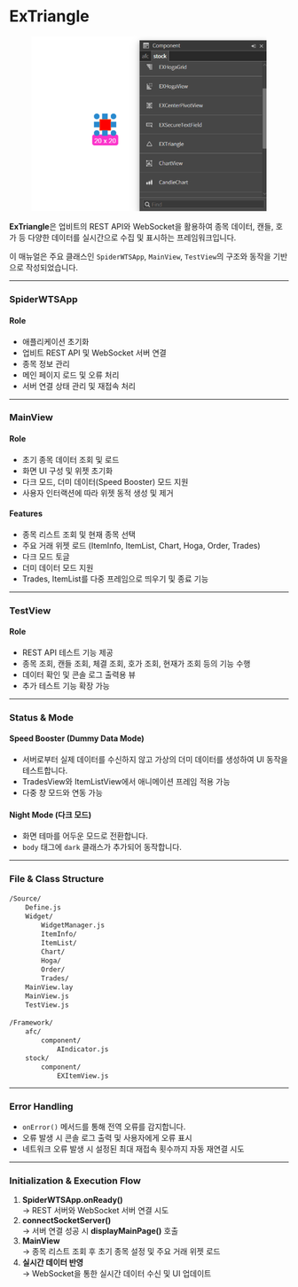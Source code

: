 # ExTriangle

<figure><img src="../../.gitbook/assets/스크린샷 2025-06-27 164338.png" alt=""><figcaption></figcaption></figure>



**ExTriangle**은 업비트의 REST API와 WebSocket을 활용하여 종목 데이터, 캔들, 호가 등 다양한 데이터를 실시간으로 수집 및 표시하는 프레임워크입니다.

이 매뉴얼은 주요 클래스인 `SpiderWTSApp`, `MainView`, `TestView`의 구조와 동작을 기반으로 작성되었습니다.

***

### SpiderWTSApp

#### Role

* 애플리케이션 초기화
* 업비트 REST API 및 WebSocket 서버 연결
* 종목 정보 관리
* 메인 페이지 로드 및 오류 처리
* 서버 연결 상태 관리 및 재접속 처리

***

### MainView

#### Role

* 초기 종목 데이터 조회 및 로드
* 화면 UI 구성 및 위젯 초기화
* 다크 모드, 더미 데이터(Speed Booster) 모드 지원
* 사용자 인터랙션에 따라 위젯 동적 생성 및 제거

#### Features

* 종목 리스트 조회 및 현재 종목 선택
* 주요 거래 위젯 로드 (ItemInfo, ItemList, Chart, Hoga, Order, Trades)
* 다크 모드 토글
* 더미 데이터 모드 지원
* Trades, ItemList를 다중 프레임으로 띄우기 및 종료 기능

***

### TestView

#### Role

* REST API 테스트 기능 제공
* 종목 조회, 캔들 조회, 체결 조회, 호가 조회, 현재가 조회 등의 기능 수행
* 데이터 확인 및 콘솔 로그 출력용 뷰
* 추가 테스트 기능 확장 가능

***

### Status & Mode

#### Speed Booster (Dummy Data Mode)

* 서버로부터 실제 데이터를 수신하지 않고 가상의 더미 데이터를 생성하여 UI 동작을 테스트합니다.
* TradesView와 ItemListView에서 애니메이션 프레임 적용 가능
* 다중 창 모드와 연동 가능

#### Night Mode (다크 모드)

* 화면 테마를 어두운 모드로 전환합니다.
* `body` 태그에 `dark` 클래스가 추가되어 동작합니다.

***

### File & Class Structure

```
/Source/
    Define.js
    Widget/
        WidgetManager.js
        ItemInfo/
        ItemList/
        Chart/
        Hoga/
        Order/
        Trades/
    MainView.lay
    MainView.js
    TestView.js

/Framework/
    afc/
        component/
            AIndicator.js
    stock/
        component/
            EXItemView.js
```

***

### Error Handling

* `onError()` 메서드를 통해 전역 오류를 감지합니다.
* 오류 발생 시 콘솔 로그 출력 및 사용자에게 오류 표시
* 네트워크 오류 발생 시 설정된 최대 재접속 횟수까지 자동 재연결 시도

***

### Initialization & Execution Flow

1. **SpiderWTSApp.onReady()**\
   → REST 서버와 WebSocket 서버 연결 시도
2. **connectSocketServer()**\
   → 서버 연결 성공 시 **displayMainPage()** 호출
3. **MainView**\
   → 종목 리스트 조회 후 초기 종목 설정 및 주요 거래 위젯 로드
4. **실시간 데이터 반영**\
   → WebSocket을 통한 실시간 데이터 수신 및 UI 업데이트

